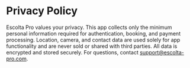# Privacy Policy

Escolta Pro values your privacy. This app collects only the minimum personal information required for authentication, booking, and payment processing. Location, camera, and contact data are used solely for app functionality and are never sold or shared with third parties. All data is encrypted and stored securely. For questions, contact support@escolta-pro.com.

